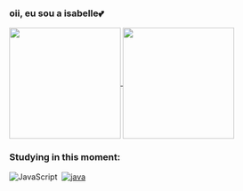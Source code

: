 ### oii, eu sou a isabelle💕
<a href="https://github.com/anuraghazra/github-readme-stats">
  <img height=200 align="center" src="https://github-readme-stats.vercel.app/api?username=isabellecastello&show_icons=true&theme=radical" />
</a>
<a href="https://github.com/anuraghazra/convoychat">
  <img height=200 align="center" src="https://github-readme-stats.vercel.app/api/top-langs?username=isabellecastello&show_icons=true&theme=radical&layout=compact&langs_count=8&card_width=320" />
</a>

<div>

### Studying in this moment:
 ![JavaScript](https://img.shields.io/badge/-JavaScript-0D1117?style=for-the-badge&logo=javascript&labelColor=0D1117)&nbsp;
 [![java](https://img.shields.io/badge/Java-ED8B00?style=for-the-badge&logo=openjdk&logoColor=white)]()

          
</div>          
          
          
